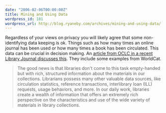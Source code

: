 ```yaml
---
date: "2006-02-06T00:00:00Z"
title: Mining and Using Data
wordpress_id: 181
wordpress_url: http://blog.ryaneby.com/archives/mining-and-using-data/
---
```

Regardless of your views on privacy you will likely agree that some non-identifying data keeping is ok. Things such as how many times an online journal has been used or how many times a book has been circulated. This data can be crucial in decision making. An <a href="http://www.libraryjournal.com/article/CA6298444.html">article from OCLC in a recent Library Journal discusses this</a>. They include some examples from WorldCat.

<blockquote>The good news is that libraries don't come to this task empty-handed but with rich, structured information about the materials in our collections. Librarians possess many other valuable data sources, like circulation statistics, reference transactions, interlibrary loan (ILL) requests, usage behaviors, and more. In our daily work, libraries create a wealth of information that offers an extremely rich perspective on the characteristics and use of the wide variety of materials in library collections.</blockquote>
